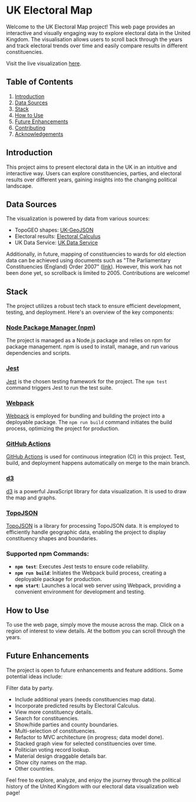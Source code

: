 # UK Electoral Map

Welcome to the UK Electoral Map project! This web page provides an interactive and visually engaging way to explore electoral data in the United Kingdom. The visualisation allows users to scroll back through the years and track electoral trends over time and easily compare results in different constituencies.

Visit the live visualization [here](https://elkx1.github.io/electoral_map/).

## Table of Contents
1. [Introduction](#introduction)
2. [Data Sources](#data-sources)
3. [Stack](#stack)
3. [How to Use](#how-to-use)
4. [Future Enhancements](#future-enhancements)
5. [Contributing](#contributing)
6. [Acknowledgements](#acknowledgements)

## Introduction
This project aims to present electoral data in the UK in an intuitive and interactive way. Users can explore constituencies, parties, and electoral results over different years, gaining insights into the changing political landscape.

## Data Sources
The visualization is powered by data from various sources:
- TopoGEO shapes: [UK-GeoJSON](https://martinjc.github.io/UK-GeoJSON/)
- Electoral results: [Electoral Calculus](https://www.electoralcalculus.co.uk/flatfile.html)
- UK Data Service: [UK Data Service](https://borders.ukdataservice.ac.uk/easy_download.html)

Additionally, in future, mapping of constituencies to wards for old election data can be achieved using documents such as "The Parliamentary Constituencies (England) Order 2007" ([link](https://www.legislation.gov.uk/uksi/2007/1681/schedule/made)). However, this work has not been done yet, so scrollback is limited to 2005. Contributions are welcome!

## Stack
The project utilizes a robust tech stack to ensure efficient development, testing, and deployment. Here's an overview of the key components:

### [Node Package Manager (npm)](https://www.npmjs.com/)

The project is managed as a Node.js package and relies on npm for package management. npm is used to install, manage, and run various dependencies and scripts.

### [Jest](https://jestjs.io/)

[Jest](https://jestjs.io/) is the chosen testing framework for the project. The `npm test` command triggers Jest to run the test suite.

### [Webpack](https://webpack.js.org/)

[Webpack](https://webpack.js.org/) is employed for bundling and building the project into a deployable package. The `npm run build` command initiates the build process, optimizing the project for production.

### [GitHub Actions](https://github.com/features/actions)

[GitHub Actions](https://github.com/features/actions) is used for continuous integration (CI) in this project. Test, build, and deployment happens automatically on merge to the main branch.

### [d3](https://d3js.org/)

[d3](https://d3js.org/) is a powerful JavaScript library for data visualization. It is used to draw the map and graphs.

### [TopoJSON](https://github.com/topojson/topojson)

[TopoJSON](https://github.com/topojson/topojson) is a library for processing TopoJSON data. It is employed to efficiently handle geographic data, enabling the project to display constituency shapes and boundaries.

### Supported npm Commands:

- **`npm test`**: Executes Jest tests to ensure code reliability.
- **`npm run build`**: Initiates the Webpack build process, creating a deployable package for production.
- **`npm start`**: Launches a local web server using Webpack, providing a convenient environment for development and testing.

## How to Use
To use the web page, simply move the mouse across the map. Click on a region of interest to view details. At the bottom you can scroll through the years.

## Future Enhancements
The project is open to future enhancements and feature additions. Some potential ideas include:

Filter data by party.

- Include additional years (needs constituencies map data).
- Incorporate predicted results by Electoral Calculus.
- View more constituency details.
- Search for constituencies.
- Show/hide parties and county boundaries.
- Multi-selection of constituencies.
- Refactor to MVC architecture (in progress; data model done).
- Stacked graph view for selected constituencies over time.
- Politician voting record lookup.
- Material design draggable details bar.
- Show city names on the map.
- Other countries.

Feel free to explore, analyze, and enjoy the journey through the political history of the United Kingdom with our electoral data visualization web page!